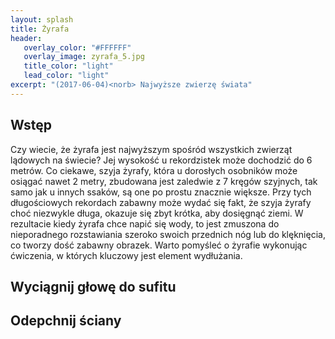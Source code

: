 ```yaml
---
layout: splash
title: Żyrafa
header:
   overlay_color: "#FFFFFF"
   overlay_image: zyrafa_5.jpg
   title_color: "light"
   lead_color: "light"
excerpt: "(2017-06-04)<norb> Najwyższe zwierzę świata"
---
```


## Wstęp

Czy wiecie, że żyrafa jest najwyższym spośród wszystkich zwierząt lądowych na świecie? Jej wysokość u rekordzistek może dochodzić do 6 metrów. Co ciekawe, szyja żyrafy, która u dorosłych osobników może osiągać nawet 2 metry, zbudowana jest zaledwie z 7 kręgów szyjnych, tak samo jak u innych ssaków, są one po prostu znacznie większe. Przy tych długościowych rekordach zabawny może wydać się fakt, że szyja żyrafy choć niezwykle długa, okazuje się zbyt krótka, aby dosięgnąć ziemi. W rezultacie kiedy żyrafa chce napić się wody, to jest zmuszona do nieporadnego rozstawiania szeroko swoich przednich nóg lub do klęknięcia, co tworzy dość zabawny obrazek. 
Warto pomyśleć o żyrafie wykonując ćwiczenia, w których kluczowy jest element wydłużania.


## Wyciągnij głowę do sufitu


## Odepchnij ściany
